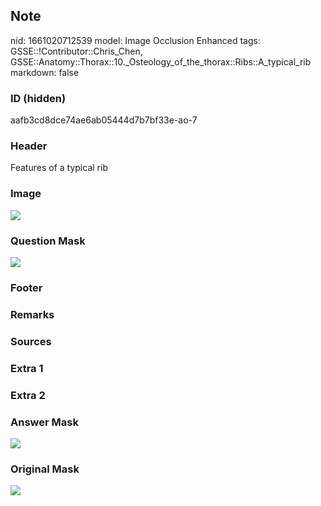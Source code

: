 ## Note
nid: 1661020712539
model: Image Occlusion Enhanced
tags: GSSE::!Contributor::Chris_Chen, GSSE::Anatomy::Thorax::10._Osteology_of_the_thorax::Ribs::A_typical_rib
markdown: false

### ID (hidden)
aafb3cd8dce74ae6ab05444d7b7bf33e-ao-7

### Header
Features of a typical rib

### Image
<img src="tmpjj1lyl1k.png">

### Question Mask
<img src="aafb3cd8dce74ae6ab05444d7b7bf33e-ao-7-Q.svg">

### Footer


### Remarks


### Sources


### Extra 1


### Extra 2


### Answer Mask
<img src="aafb3cd8dce74ae6ab05444d7b7bf33e-ao-7-A.svg">

### Original Mask
<img src="aafb3cd8dce74ae6ab05444d7b7bf33e-ao-O.svg">
